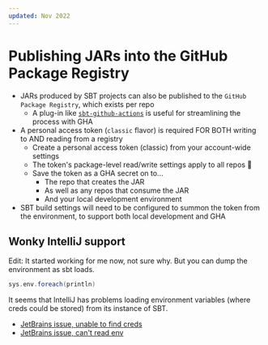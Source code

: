 ```yaml
---
updated: Nov 2022
---
```

# Publishing JARs into the GitHub Package Registry

- JARs produced by SBT projects can also be published to the `GitHub Package Registry`, which exists per repo
  - A plug-in like [`sbt-github-actions`](https://github.com/djspiewak/sbt-github-actions) is useful for streamlining the process with GHA
- A personal access token (`classic` flavor) is required FOR BOTH writing to AND reading from a registry
  - Create a personal access token (classic) from your account-wide settings
  - The token's package-level read/write settings apply to all repos :exploding_head:
  - Save the token as a GHA secret on to...
    - The repo that creates the JAR
    - As well as any repos that consume the JAR
    - And your local development environment
- SBT build settings will need to be configured to summon the token from the environment, to support both local development and GHA

## Wonky IntelliJ support

Edit: It started working for me now, not sure why. But you can dump the environment as sbt loads.

```scala
sys.env.foreach(println)
```

It seems that IntelliJ has problems loading environment variables (where creds could be stored) from its instance of SBT.

- [JetBrains issue, unable to find creds](https://youtrack.jetbrains.com/issue/SCL-15375/IntelliJ-IDEA-unable-to-find-credentials-for-Artifactory)
- [JetBrains issue, can't read env](https://youtrack.jetbrains.com/issue/SCL-18821)

